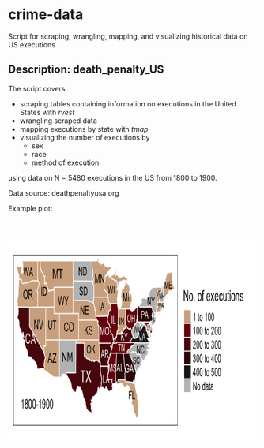 # crime-data
Script for scraping, wrangling, mapping, and visualizing historical data on US executions

## Description: death_penalty_US

The script covers

* scraping tables containing information on executions in the United States with *rvest*
* wrangling scraped data
* mapping executions by state with *tmap*
* visualizing the number of executions by
    * sex
    * race
    * method of execution
  
using data on N = 5480 executions in the US from 1800 to 1900.  

Data source: deathpenaltyusa.org 

Example plot:

<p align="center"><img src="https://raw.githubusercontent.com/lhehnke/crime-data/master/Executions_1800-1900.png " width="973px" height="410x" vspace="40px"/></p>
